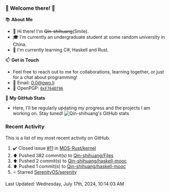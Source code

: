 ### 🌟 Welcome there! 🌟

📚 **About Me**
- 👋 Hi there! I'm ~~Qin-shihuang~~(Smile).
- 🎓 I'm currently an undergraduate student at some random university in China.
- 🌱 I'm currently learning C#, Haskell and Rust.

📫 **Get in Touch**
- Feel free to reach out to me for collaborations, learning together, or just for a chat about programming!
- 📩 Email: 0.0@owo.li
- 🔑 OpenPGP: [`0xF764D796`](https://keys.openpgp.org/vks/v1/by-fingerprint/99D5AF94A1585E16E14895EFBF6C0BF4F764D796)


📝 **My GitHub Stats**
- Here, I'll be regularly updating my progress and the projects I am working on. Stay tuned!
![Qin-shihuang's GitHub stats](https://github-readme-stats.vercel.app/api?username=Qin-shihuang&show_icons=true)

### Recent Activity

This is a list of my most recent activity on GitHub.

<!--RECENT_ACTIVITY:start-->
1. ✔️ Closed issue [#11](https://github.com/MOS-Rust/kernel/issues/11) in [MOS-Rust/kernel](https://github.com/MOS-Rust/kernel)<br>
2. ⬆️ Pushed 382 commit(s) to [Qin-shihuang/Files](https://github.com/Qin-shihuang/Files)<br>
3. ⬆️ Pushed 2 commit(s) to [Qin-shihuang/haskell-mooc](https://github.com/Qin-shihuang/haskell-mooc)<br>
4. ⬆️ Pushed 1 commit(s) to [Qin-shihuang/haskell-mooc](https://github.com/Qin-shihuang/haskell-mooc)<br>
5. ⭐ Starred [SerenityOS/serenity](https://github.com/SerenityOS/serenity)<br>
<!--RECENT_ACTIVITY:end-->

<!--RECENT_ACTIVITY:last_update-->
Last Updated: Wednesday, July 17th, 2024, 10:14:03 AM
<!--RECENT_ACTIVITY:last_update_end-->
